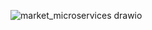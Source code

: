![market_microservices drawio](https://github.com/user-attachments/assets/90bbb1e7-346a-44d4-b2d2-158c7a726ee2)
